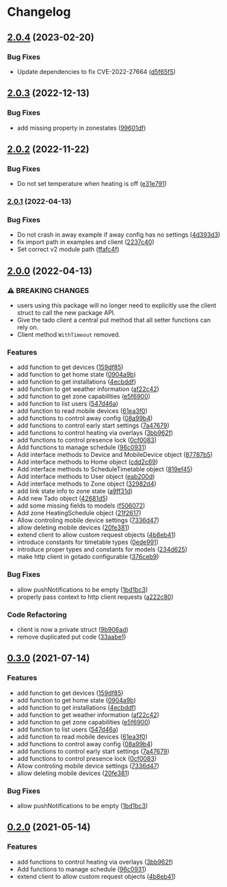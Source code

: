# Changelog

## [2.0.4](https://github.com/gonzolino/gotado/compare/v2.0.3...v2.0.4) (2023-02-20)


### Bug Fixes

* Update dependencies to fix CVE-2022-27664 ([d5f65f5](https://github.com/gonzolino/gotado/commit/d5f65f569a119743ca8c6d9ccd67f8036af22a0a))

## [2.0.3](https://github.com/gonzolino/gotado/compare/v2.0.2...v2.0.3) (2022-12-13)


### Bug Fixes

* add missing property in zonestates ([99601df](https://github.com/gonzolino/gotado/commit/99601df66af2d1575ff2bc44a94160473a6593d4))

## [2.0.2](https://github.com/gonzolino/gotado/compare/v2.0.1...v2.0.2) (2022-11-22)


### Bug Fixes

* Do not set temperature when heating is off ([e31e791](https://github.com/gonzolino/gotado/commit/e31e791a6ba2e1118c27f2f64c4f4187036c4755))

### [2.0.1](https://github.com/gonzolino/gotado/compare/v2.0.0...v2.0.1) (2022-04-13)


### Bug Fixes

* Do not crash in away example if away config has no settings ([4d393d3](https://github.com/gonzolino/gotado/commit/4d393d35f6adf42657d8f93d1f2ef094a94535e3))
* fix import path in examples and client ([2237c40](https://github.com/gonzolino/gotado/commit/2237c400b659c331d1d209fd21b559d4d9c07362))
* Set correct v2 module path ([ffafc4f](https://github.com/gonzolino/gotado/commit/ffafc4f1f69cda16b47f73d0a17656b37479d084))

## [2.0.0](https://github.com/gonzolino/gotado/compare/v1.0.0...v2.0.0) (2022-04-13)


### ⚠ BREAKING CHANGES

* users using this package will no longer need to explicitly use the client struct to call the new package API.
* Give the tado client a central put method that all setter functions can rely on.
* Client method `WithTimeout` removed.

### Features

* add function to get devices ([159df85](https://github.com/gonzolino/gotado/commit/159df8550544f0098f51b979727406f4fdd474a8))
* add function to get home state ([0904a9b](https://github.com/gonzolino/gotado/commit/0904a9b6c3f0b3beca3e62e284a678c97f25b0a5))
* add function to get installations ([4ecbddf](https://github.com/gonzolino/gotado/commit/4ecbddf762e0bbdc5969e765db46aab34a15deea))
* add function to get weather information ([af22c42](https://github.com/gonzolino/gotado/commit/af22c425251f9adcd944dbd4979e053aa8d28964))
* add function to get zone capabilities ([e5f6900](https://github.com/gonzolino/gotado/commit/e5f690048b0854739a8aff6ec111054b50eabb8a))
* add function to list users ([547d46a](https://github.com/gonzolino/gotado/commit/547d46aead79f41c9555ff54845552b303df79f0))
* add function to read mobile devices ([61ea3f0](https://github.com/gonzolino/gotado/commit/61ea3f0d075e4c952ec619cbea41a3b781b5193d))
* add functions to control away config ([08a99b4](https://github.com/gonzolino/gotado/commit/08a99b40dde4f94a91031772730c0a90ef3fe63b))
* add functions to control early start settings ([7a47679](https://github.com/gonzolino/gotado/commit/7a47679bd65116da45148741d97ead18ce30d201))
* add functions to control heating via overlays ([3bb962f](https://github.com/gonzolino/gotado/commit/3bb962f4c3dd398d3434b2ed23251e2151ad4991))
* add functions to control presence lock ([0cf0083](https://github.com/gonzolino/gotado/commit/0cf0083cb8d3d53b6fabc9b93fd222ff08950e6e))
* Add functions to manage schedule ([96c0931](https://github.com/gonzolino/gotado/commit/96c0931c09d89310672deabf01fdee37ff260d31))
* Add interface methods to Device and MobileDevice  object ([87787b5](https://github.com/gonzolino/gotado/commit/87787b5b3c72a0fbcc8c01903c769da696925e76))
* Add interface methods to Home object ([cdd2c69](https://github.com/gonzolino/gotado/commit/cdd2c69c688365e5600510acb4f900fdae472c94))
* Add interface methods to ScheduleTimetable object ([819ef45](https://github.com/gonzolino/gotado/commit/819ef45e33ae797a310ebd543ccc5190664faac9))
* Add interface methods to User object ([eab200d](https://github.com/gonzolino/gotado/commit/eab200ded14d483dc5c75ff500fc39449c0c8a2b))
* Add interface methods to Zone object ([32982d4](https://github.com/gonzolino/gotado/commit/32982d4c0ae333791275d0a3cedd3dd4cf3e7e4a))
* add link state info to zone state ([a9ff31d](https://github.com/gonzolino/gotado/commit/a9ff31d25b92c92be16349e9b4fba753c0fa5a0d))
* Add new Tado object ([42681d5](https://github.com/gonzolino/gotado/commit/42681d540eef2b5250a85a08a580130779795d11))
* add some missing fields to models ([f506072](https://github.com/gonzolino/gotado/commit/f5060721d468528673128433ffba1a00193cdac8))
* Add zone HeatingSchedule object ([21f2617](https://github.com/gonzolino/gotado/commit/21f2617d567e95a4d6caf39f7aeff48e4b74a6a7))
* Allow controling mobile device settings ([7336d47](https://github.com/gonzolino/gotado/commit/7336d47b39c0405a85206da7c50a13c970924cf7))
* allow deleting mobile devices ([20fe381](https://github.com/gonzolino/gotado/commit/20fe3812f36c81b9238df4bba3aa7657c322e09c))
* extend client to allow custom request objects ([4b8eb41](https://github.com/gonzolino/gotado/commit/4b8eb4130822ad1968310333ec13453ffedf9eb0))
* introduce constants for timetable types ([0ede991](https://github.com/gonzolino/gotado/commit/0ede991fb4ff9d1c618b7055d884746d07aff7b6))
* introduce proper types and constants for models ([234d625](https://github.com/gonzolino/gotado/commit/234d6257386414856ab39eeecf5e3aa10c37e59a))
* make http client in gotado configurable ([376ceb9](https://github.com/gonzolino/gotado/commit/376ceb94d8cd5e2f0f871f028aac92fc3c3db10a))


### Bug Fixes

* allow pushNotifications to be empty ([1bd1bc3](https://github.com/gonzolino/gotado/commit/1bd1bc3f0efc288d41a5c36ae90f2189a0f3c8bf))
* properly pass context to http client requests ([a222c80](https://github.com/gonzolino/gotado/commit/a222c80a2261e3c07f6948ad83443a6118c3f5b0))


### Code Refactoring

* client is now a private struct ([9b906ad](https://github.com/gonzolino/gotado/commit/9b906ad249631e8d298f6178bbf583e5cee68320))
* remove duplicated put code ([33aabe1](https://github.com/gonzolino/gotado/commit/33aabe14d08aaae16d2f9ebc690f9bf0d7093226))

## [0.3.0](https://www.github.com/gonzolino/gotado/compare/v0.2.0...v0.3.0) (2021-07-14)


### Features

* add function to get devices ([159df85](https://www.github.com/gonzolino/gotado/commit/159df8550544f0098f51b979727406f4fdd474a8))
* add function to get home state ([0904a9b](https://www.github.com/gonzolino/gotado/commit/0904a9b6c3f0b3beca3e62e284a678c97f25b0a5))
* add function to get installations ([4ecbddf](https://www.github.com/gonzolino/gotado/commit/4ecbddf762e0bbdc5969e765db46aab34a15deea))
* add function to get weather information ([af22c42](https://www.github.com/gonzolino/gotado/commit/af22c425251f9adcd944dbd4979e053aa8d28964))
* add function to get zone capabilities ([e5f6900](https://www.github.com/gonzolino/gotado/commit/e5f690048b0854739a8aff6ec111054b50eabb8a))
* add function to list users ([547d46a](https://www.github.com/gonzolino/gotado/commit/547d46aead79f41c9555ff54845552b303df79f0))
* add function to read mobile devices ([61ea3f0](https://www.github.com/gonzolino/gotado/commit/61ea3f0d075e4c952ec619cbea41a3b781b5193d))
* add functions to control away config ([08a99b4](https://www.github.com/gonzolino/gotado/commit/08a99b40dde4f94a91031772730c0a90ef3fe63b))
* add functions to control early start settings ([7a47679](https://www.github.com/gonzolino/gotado/commit/7a47679bd65116da45148741d97ead18ce30d201))
* add functions to control presence lock ([0cf0083](https://www.github.com/gonzolino/gotado/commit/0cf0083cb8d3d53b6fabc9b93fd222ff08950e6e))
* Allow controling mobile device settings ([7336d47](https://www.github.com/gonzolino/gotado/commit/7336d47b39c0405a85206da7c50a13c970924cf7))
* allow deleting mobile devices ([20fe381](https://www.github.com/gonzolino/gotado/commit/20fe3812f36c81b9238df4bba3aa7657c322e09c))


### Bug Fixes

* allow pushNotifications to be empty ([1bd1bc3](https://www.github.com/gonzolino/gotado/commit/1bd1bc3f0efc288d41a5c36ae90f2189a0f3c8bf))

## [0.2.0](https://www.github.com/gonzolino/gotado/compare/v0.1.0...v0.2.0) (2021-05-14)


### Features

* add functions to control heating via overlays ([3bb962f](https://www.github.com/gonzolino/gotado/commit/3bb962f4c3dd398d3434b2ed23251e2151ad4991))
* Add functions to manage schedule ([96c0931](https://www.github.com/gonzolino/gotado/commit/96c0931c09d89310672deabf01fdee37ff260d31))
* extend client to allow custom request objects ([4b8eb41](https://www.github.com/gonzolino/gotado/commit/4b8eb4130822ad1968310333ec13453ffedf9eb0))
